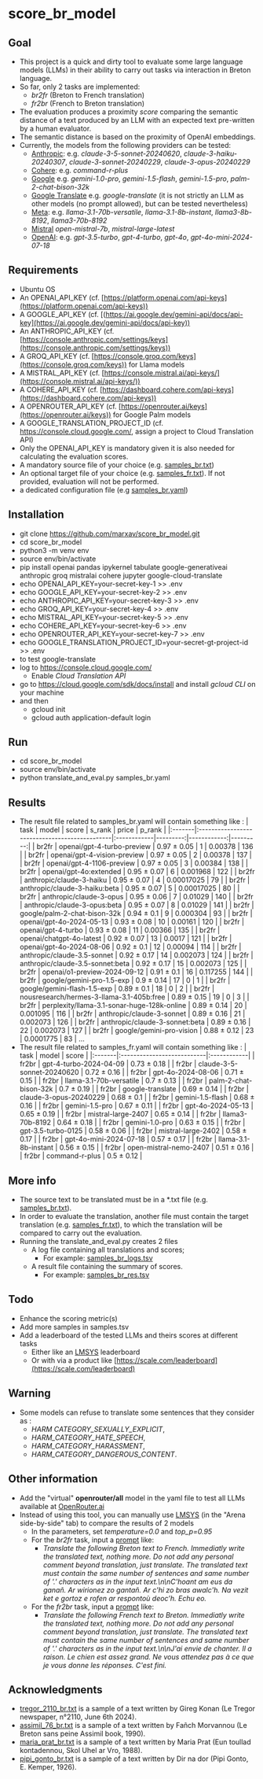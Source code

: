 # score_br_model

## Goal
* This project is a quick and dirty tool to evaluate some large language models (LLMs) in their ability to carry out tasks via interaction in Breton language. 
* So far, only 2 tasks are implemented:
  * *br2fr* (Breton to French translation)
  * *fr2br* (French to Breton translation)
* The evaluation produces a proximity *score* comparing the semantic distance of a text produced by an LLM with an expected text pre-written by a human evaluator.
* The semantic distance is based on the proximity of OpenAI embeddings. 
* Currently, the models from the following providers can be tested: 
  * [Anthropic](https://docs.anthropic.com/en/docs/models-overview): e.g. *claude-3-5-sonnet-20240620*, *claude-3-haiku-20240307*, *claude-3-sonnet-20240229*, *claude-3-opus-20240229*
  * [Cohere](https://docs.cohere.com/docs/models): e.g. *command-r-plus* 
  * [Google](https://ai.google.dev/gemini-api/docs/models/gemini) e.g. *gemini-1.0-pro*, *gemini-1.5-flash*, *gemini-1.5-pro*, *palm-2-chat-bison-32k*
  * [Google Translate](https://cloud.google.com/translate/docs/advanced/translating-text-v3) e.g. *google-translate* (it is not strictly an LLM as other models (no prompt allowed), but can be tested nevertheless)
  * [Meta](https://console.groq.com/docs/models): e.g. *llama-3.1-70b-versatile*, *llama-3.1-8b-instant*, *llama3-8b-8192*, *llama3-70b-8192*
  * [Mistral](https://docs.mistral.ai/getting-started/models/) *open-mistral-7b*, *mistral-large-latest*
  * [OpenAI](https://platform.openai.com/docs/models/): e.g. *gpt-3.5-turbo*, *gpt-4-turbo*, *gpt-4o*, *gpt-4o-mini-2024-07-18*
  
## Requirements
* Ubuntu OS
* An OPENAI_API_KEY (cf. [https://platform.openai.com/api-keys](https://platform.openai.com/api-keys))
* A GOOGLE_API_KEY (cf. [(https://ai.google.dev/gemini-api/docs/api-key](https://ai.google.dev/gemini-api/docs/api-key))
* An ANTHROPIC_API_KEY (cf. [https://console.anthropic.com/settings/keys](https://console.anthropic.com/settings/keys))
* A GROQ_API_KEY (cf. [https://console.groq.com/keys](https://console.groq.com/keys)) for Llama models
* A MISTRAL_API_KEY (cf. [https://console.mistral.ai/api-keys/](https://console.mistral.ai/api-keys/))
* A COHERE_API_KEY (cf. [https://dashboard.cohere.com/api-keys](https://dashboard.cohere.com/api-keys))
* A OPENROUTER_API_KEY (cf. [https://openrouter.ai/keys](https://openrouter.ai/keys)) for Google Palm models
* A GOOGLE_TRANSLATION_PROJECT_ID (cf. https://console.cloud.google.com/, assign a project to Cloud Translation API)
* Only the OPENAI_API_KEY is mandatory given it is also needed for calculating the evaluation scores.
* A mandatory source file of your choice (e.g. [samples_br.txt](samples_br.txt))
* An optional target file of your choice (e.g. [samples_fr.txt](samples_fr.txt)). If not provided, evaluation will not be performed.
* a dedicated configuration file (e.g [samples_br.yaml](samples_br.yaml))

## Installation
* git clone https://github.com/marxav/score_br_model.git
* cd score_br_model
* python3 -m venv env
* source env/bin/activate
* pip install openai pandas ipykernel tabulate google-generativeai anthropic groq mistralai cohere jupyter google-cloud-translate
* echo OPENAI_API_KEY=your-secret-key-1 >> .env
* echo GOOGLE_API_KEY=your-secret-key-2 >> .env
* echo ANTHROPIC_API_KEY=your-secret-key-3 >> .env
* echo GROQ_API_KEY=your-secret-key-4 >> .env
* echo MISTRAL_API_KEY=your-secret-key-5 >> .env
* echo COHERE_API_KEY=your-secret-key-6 >> .env
* echo OPENROUTER_API_KEY=your-secret-key-7 >> .env
* echo GOOGLE_TRANSLATION_PROJECT_ID=your-secret-gt-project-id >> .env
* to test google-translate 
 * log to https://console.cloud.google.com/ 
   * Enable *Cloud Translation API*
 * go to https://cloud.google.com/sdk/docs/install and install *gcloud CLI* on your machine
 * and then 
   * gcloud init
   * gcloud auth application-default login

## Run
* cd score_br_model
* source env/bin/activate
* python translate_and_eval.py samples_br.yaml 

## Results
* The result file related to samples_br.yaml will contain something like :
| task   | model                                         | score       |   s_rank |       price |   p_rank |
|:-------|:----------------------------------------------|:------------|---------:|------------:|---------:|
| br2fr  | openai/gpt-4-turbo-preview                    | 0.97 ± 0.05 |        1 | 0.00378     |      136 |
| br2fr  | openai/gpt-4-vision-preview                   | 0.97 ± 0.05 |        2 | 0.00378     |      137 |
| br2fr  | openai/gpt-4-1106-preview                     | 0.97 ± 0.05 |        3 | 0.00384     |      138 |
| br2fr  | openai/gpt-4o:extended                        | 0.95 ± 0.07 |        6 | 0.001968    |      122 |
| br2fr  | anthropic/claude-3-haiku                      | 0.95 ± 0.07 |        4 | 0.00017025  |       79 |
| br2fr  | anthropic/claude-3-haiku:beta                 | 0.95 ± 0.07 |        5 | 0.00017025  |       80 |
| br2fr  | anthropic/claude-3-opus                       | 0.95 ± 0.06 |        7 | 0.01029     |      140 |
| br2fr  | anthropic/claude-3-opus:beta                  | 0.95 ± 0.07 |        8 | 0.01029     |      141 |
| br2fr  | google/palm-2-chat-bison-32k                  | 0.94 ± 0.1  |        9 | 0.000304    |       93 |
| br2fr  | openai/gpt-4o-2024-05-13                      | 0.93 ± 0.08 |       10 | 0.00161     |      120 |
| br2fr  | openai/gpt-4-turbo                            | 0.93 ± 0.08 |       11 | 0.00366     |      135 |
| br2fr  | openai/chatgpt-4o-latest                      | 0.92 ± 0.07 |       13 | 0.0017      |      121 |
| br2fr  | openai/gpt-4o-2024-08-06                      | 0.92 ± 0.1  |       12 | 0.00094     |      114 |
| br2fr  | anthropic/claude-3.5-sonnet                   | 0.92 ± 0.17 |       14 | 0.002073    |      124 |
| br2fr  | anthropic/claude-3.5-sonnet:beta              | 0.92 ± 0.17 |       15 | 0.002073    |      125 |
| br2fr  | openai/o1-preview-2024-09-12                  | 0.91 ± 0.1  |       16 | 0.117255    |      144 |
| br2fr  | google/gemini-pro-1.5-exp                     | 0.9 ± 0.14  |       17 | 0           |        1 |
| br2fr  | google/gemini-flash-1.5-exp                   | 0.89 ± 0.1  |       18 | 0           |        2 |
| br2fr  | nousresearch/hermes-3-llama-3.1-405b:free     | 0.89 ± 0.15 |       19 | 0           |        3 |
| br2fr  | perplexity/llama-3.1-sonar-huge-128k-online   | 0.89 ± 0.14 |       20 | 0.001095    |      116 |
| br2fr  | anthropic/claude-3-sonnet                     | 0.89 ± 0.16 |       21 | 0.002073    |      126 |
| br2fr  | anthropic/claude-3-sonnet:beta                | 0.89 ± 0.16 |       22 | 0.002073    |      127 |
| br2fr  | google/gemini-pro-vision                      | 0.88 ± 0.12 |       23 | 0.0001775   |       83 |
...
* The result file related to samples_fr.yaml will contain something like :
| task   | model                      | score       |
|:-------|:---------------------------|:------------|
| fr2br  | gpt-4-turbo-2024-04-09     | 0.73 ± 0.18 |
| fr2br  | claude-3-5-sonnet-20240620 | 0.72 ± 0.16 |
| fr2br  | gpt-4o-2024-08-06          | 0.71 ± 0.15 |
| fr2br  | llama-3.1-70b-versatile    | 0.7 ± 0.13  |
| fr2br  | palm-2-chat-bison-32k      | 0.7 ± 0.19  |
| fr2br  | google-translate           | 0.69 ± 0.14 |
| fr2br  | claude-3-opus-20240229     | 0.68 ± 0.1  |
| fr2br  | gemini-1.5-flash           | 0.68 ± 0.16 |
| fr2br  | gemini-1.5-pro             | 0.67 ± 0.11 |
| fr2br  | gpt-4o-2024-05-13          | 0.65 ± 0.19 |
| fr2br  | mistral-large-2407         | 0.65 ± 0.14 |
| fr2br  | llama3-70b-8192            | 0.64 ± 0.18 |
| fr2br  | gemini-1.0-pro             | 0.63 ± 0.15 |
| fr2br  | gpt-3.5-turbo-0125         | 0.58 ± 0.06 |
| fr2br  | mistral-large-2402         | 0.58 ± 0.17 |
| fr2br  | gpt-4o-mini-2024-07-18     | 0.57 ± 0.17 |
| fr2br  | llama-3.1-8b-instant       | 0.56 ± 0.15 |
| fr2br  | open-mistral-nemo-2407     | 0.51 ± 0.16 |
| fr2br  | command-r-plus             | 0.5 ± 0.12  |

## More info
* The source text to be translated must be in a *.txt file (e.g. [samples_br.txt](samples_br.txt)). 
* In order to evaluate the translation, another file must contain the target translation  (e.g. [samples_fr.txt](samples_fr.txt)), to which the translation will be compared to carry out the evaluation.
* Running the translate_and_eval.py creates 2 files 
  * A log file containing all translations and scores;
    * For example: [samples_br_logs.tsv](samples_br_logs.tsv)
  * A result file containing the summary of scores.  
    * For example: [samples_br_res.tsv](samples_br_res.tsv)
  
## Todo
* Enhance the scoring metric(s)
* Add more samples in samples.tsv
* Add a leaderboard of the tested LLMs and theirs scores at different tasks
  * Either like an [LMSYS](https://chat.lmsys.org/?leaderboard) leaderboard
  * Or with via a product like [https://scale.com/leaderboard](https://scale.com/leaderboard)

## Warning
* Some models can refuse to translate some sentences that they consider as :
  * *HARM CATEGORY_SEXUALLY_EXPLICIT*,
  * *HARM_CATEGORY_HATE_SPEECH*,
  * *HARM_CATEGORY_HARASSMENT*,
  * *HARM_CATEGORY_DANGEROUS_CONTENT*.

## Other information
* Add the "virtual" **openrouter/all** model in the yaml file to test all LLMs available at [OpenRouter.ai](https://openrouter.ai/api/v1/models)
* Instead of using this tool, you can manually use [LMSYS](https://chat.lmsys.org) (in the "Arena side-by-side" tab) to compare the results of 2 models
  * In the parameters, set *temperature=0.0* and *top_p=0.95*
  * For the *br2fr* task, input a [prompt](https://arxiv.org/pdf/2406.06608) like:
    * *Translate the following Breton text to French. Immediatly write the translated text, nothing more. Do not add any personal comment beyond translation, just translate. The translated text must contain the same number of sentences and same number of '.' characters as in the input text.\n\nC'hoant am eus da ganañ. Ar wirionez zo gantañ. Ar c'hi zo bras awalc'h. Na vezit ket e gortoz e rofen ar respontoù deoc’h. Echu eo.*
  * For the *fr2br* task, input a [prompt](https://arxiv.org/pdf/2406.06608) like:
    * *Translate the following French text to Breton. Immediatly write the translated text, nothing more. Do not add any personal comment beyond translation, just translate. The translated text must contain the same number of sentences and same number of '.' characters as in the input text.\n\nJ'ai envie de chanter. Il a raison. Le chien est assez grand. Ne vous attendez pas à ce que je vous donne les réponses. C'est fini.*

## Acknowledgments
* [tregor_2110_br.txt](/examples/peurunvan/tregor_2110_br.txt) is a sample of a text written by Gireg Konan (Le Tregor newspaper, n°2110, June 6th 2024).
* [assimil_76_br.txt](/examples/etrerannyezhel/assimil_76_br.txt) is a sample of a text written by Fañch Morvannou (Le Breton sans peine Assimil book, 1990).
* [maria_prat_br.txt](/examples/tregerieg/maria_prat_br.txt) is a sample of a text written by Maria Prat (Eun toullad kontadennou, Skol Uhel ar Vro, 1988).
* [pipi_gonto_br.txt](/examples/tregerieg/pipi_gonto_br.txt) is a sample of a text written by Dir na dor (Pipi Gonto, E. Kemper, 1926).
